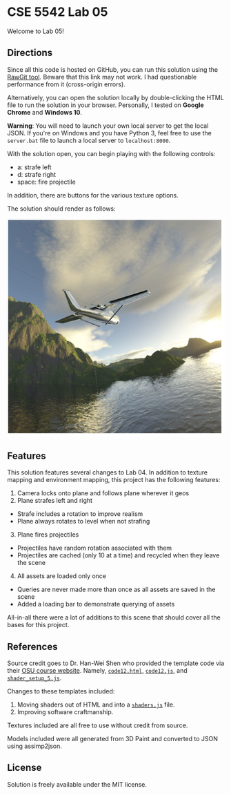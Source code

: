 # CSE 5542 Lab 05

Welcome to Lab 05!

## Directions

Since all this code is hosted on GitHub, you can run this solution
using the [RawGit tool][9]. Beware that this link may not work. I
had questionable performance from it (cross-origin errors).

Alternatively, you can open the solution locally by double-clicking the
HTML file to run the solution in your browser. Personally,
I tested on **Google Chrome** and **Windows 10**.

**Warning**: You will need to launch your own local server to get the local JSON.
If you're on Windows and you have Python 3, feel free to use the `server.bat`
file to launch a local server to `localhost:8000`.

With the solution open, you can begin playing with the following controls:

- a: strafe left
- d: strafe right
- space: fire projectile

In addition, there are buttons for the various texture options.

The solution should render as follows:

![Sample Scene][1]

## Features

This solution features several changes to Lab 04. In addition to texture mapping
and environment mapping, this project has the following features:

1. Camera locks onto plane and follows plane wherever it geos
2. Plane strafes left and right
  - Strafe includes a rotation to improve realism
  - Plane always rotates to level when not strafing
3. Plane fires projectiles
  - Projectiles have random rotation associated with them
  - Projectiles are cached (only 10 at a time) and recycled when they leave the scene
4. All assets are loaded only once
  - Queries are never made more than once as all assets are saved in the scene
  - Added a loading bar to demonstrate querying of assets

All-in-all there were a lot of additions to this scene that should cover
all the bases for this project.

## References

Source credit goes to Dr. Han-Wei Shen who provided the template code via their
[OSU course website][2]. Namely, [`code12.html`][3], [`code12.js`][4],
and [`shader_setup_5.js`][7].

Changes to these templates included:

1. Moving shaders out of HTML and into a [`shaders.js`][8] file.
2. Improving software craftmanship.

Textures included are all free to use without credit from source.

Models included were all generated from 3D Paint and converted to JSON
using assimp2json.

## License

Solution is freely available under the MIT license.

[1]: cube-map.JPG
[2]: http://www.cse.ohio-state.edu/~shen.94/5542
[3]: http://web.cse.ohio-state.edu/~shen.94/5542/Site/WebGL_files/code12.html
[4]: http://web.cse.ohio-state.edu/~shen.94/5542/Site/WebGL_files/code12.js
[7]: http://web.cse.ohio-state.edu/~shen.94/5542/Site/WebGL_files/shaders_setup_5.js
[8]: https://github.com/jrg94/CSE5542/blob/master/Lab05/shaders.js
[9]: https://cdn.rawgit.com/jrg94/CSE5542/v5.1.0/Lab05/lab05.html
